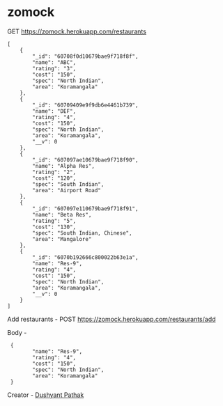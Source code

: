 # zomock

GET https://zomock.herokuapp.com/restaurants

```
[
    {
        "_id": "60708f0d10679bae9f718f8f",
        "name": "ABC",
        "rating": "3",
        "cost": "150",
        "spec": "North Indian",
        "area": "Koramangala"
    },
    {
        "_id": "60709409e9f9db6e4461b739",
        "name": "DEF",
        "rating": "4",
        "cost": "150",
        "spec": "North Indian",
        "area": "Koramangala",
        "__v": 0
    },
    {
        "_id": "607097ae10679bae9f718f90",
        "name": "Alpha Res",
        "rating": "2",
        "cost": "120",
        "spec": "South Indian",
        "area": "Airport Road"
    },
    {
        "_id": "607097e110679bae9f718f91",
        "name": "Beta Res",
        "rating": "5",
        "cost": "130",
        "spec": "South Indian, Chinese",
        "area": "Mangalore"
    },
    {
        "_id": "6070b192666c800022b63e1a",
        "name": "Res-9",
        "rating": "4",
        "cost": "150",
        "spec": "North Indian",
        "area": "Koramangala",
        "__v": 0
    }
]
```

Add restaurants - POST https://zomock.herokuapp.com/restaurants/add

Body - 

```
 {
        "name": "Res-9",
        "rating": "4",
        "cost": "150",
        "spec": "North Indian",
        "area": "Koramangala"
 }
```

Creator - [Dushyant Pathak](mailto:dushyant.pathak@crio-users.in)
